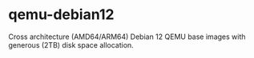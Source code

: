 # qemu-debian12
Cross architecture (AMD64/ARM64) Debian 12 QEMU base images with generous (2TB) disk space allocation.

